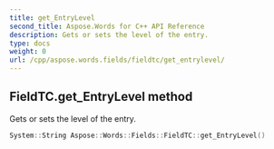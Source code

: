 ```yaml
---
title: get_EntryLevel
second_title: Aspose.Words for C++ API Reference
description: Gets or sets the level of the entry. 
type: docs
weight: 0
url: /cpp/aspose.words.fields/fieldtc/get_entrylevel/
---
```

## FieldTC.get_EntryLevel method


Gets or sets the level of the entry.

```cpp
System::String Aspose::Words::Fields::FieldTC::get_EntryLevel()
```

